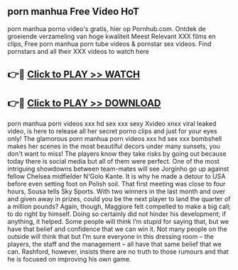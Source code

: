 ## porn manhua Free Video HoT 

porn manhua porno video's gratis, hier op Pornhub.com. Ontdek de groeiende verzameling van hoge kwaliteit Meest Relevant XXX films en clips,
Free porn manhua porn tube videos & pornstar sex videos. Find pornstars and all their XXX videos to watch here


## 👉🔴 [Click to PLAY >> WATCH](http://us.freeplayer.one?title=porn_manhua&ref=16D)

## 👉🔴 [Click to PLAY >> DOWNLOAD](http://us.freeplayer.one?title=porn_manhua&ref=16D)


porn manhua porn videos xxx hd sex xxx sexy Xvideo xnxx viral leaked video, is here to release all her secret porno clips and just for your eyes only! The glamorous porn manhua porn videos xxx hd sex xxx bombshell makes her scenes in the most beautiful decors under many sunsets, you don't want to miss! The players know they take risks by going out because today there is social media but all of them were perfect. One of the most intriguing showdowns between team-mates will see Jorginho go up against fellow Chelsea midfielder N'Golo Kante. It is why he made a detour to USA before even setting foot on Polish soil. That first meeting was close to four hours, Sousa tells Sky Sports. With two winners in the last month and over and given away in prizes, could you be the next player to land the quarter of a million pounds? Again, though, Maggiore felt compelled to make a big call; to do right by himself. Doing so certainly did not hinder his development; if anything, it helped. Some people will think I’m stupid for saying that, but we have that belief and confidence that we can win it. Not many people on the outside will think that but I’m sure everyone in this dressing room – the players, the staff and the management – all have that same belief that we can. Rashford, however, insists there are no truth to those rumours and that he is focused on improving his own game.